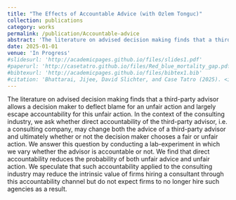 ```yaml
---
title: "The Effects of Accountable Advice (with Ozlem Tonguc)"
collection: publications
category: works
permalink: /publication/Accountable-advice
abstract: 'The literature on advised decision making finds that a third-party advisor allows a decision maker to deflect blame for an unfair action and largely escape accountability for this unfair action. In the context of the consulting industry, we ask whether direct accountability of the third-party advisor, i.e. a consulting company, may change both the advice of a third-party advisor and ultimately whether or not the decision maker chooses a fair or unfair action. We answer this question by conducting a lab-experiment in which we vary whether the advisor is accountable or not. We find that direct accountability reduces the probability of both unfair advice and unfair action. We speculate that such accountability applied to the consulting industry may reduce the intrinsic value of firms hiring a consultant through this accountability channel but do not expect firms to no longer hire such agencies as a result.'
date: 2025-01-01
venue: 'In Progress'
#slidesurl: 'http://academicpages.github.io/files/slides1.pdf'
#paperurl: 'http://casetatro.github.io/files/Red_blue_mortality_gap.pdf'
#bibtexurl: 'http://academicpages.github.io/files/bibtex1.bib'
#citation: 'Bhattarai, Jijee, David Slichter, and Case Tatro (2025). <i>Is the mortality gap between red and blue states caused by policy?</i> Working Paper'
---
```

The literature on advised decision making finds that a third-party advisor allows a decision maker to deflect blame for an unfair action and largely escape accountability for this unfair action. In the context of the consulting industry, we ask whether direct accountability of the third-party advisor, i.e. a consulting company, may change both the advice of a third-party advisor and ultimately whether or not the decision maker chooses a fair or unfair action. We answer this question by conducting a lab-experiment in which we vary whether the advisor is accountable or not. We find that direct accountability reduces the probability of both unfair advice and unfair action. We speculate that such accountability applied to the consulting industry may reduce the intrinsic value of firms hiring a consultant through this accountability channel but do not expect firms to no longer hire such agencies as a result.